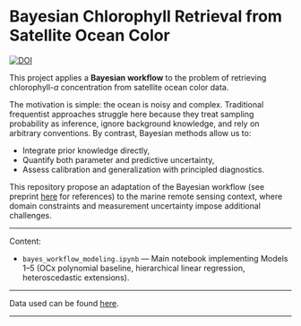 # Bayesian Chlorophyll Retrieval from Satellite Ocean Color

[![DOI](https://zenodo.org/badge/1045185599.svg)](https://doi.org/10.5281/zenodo.17049035)

This project applies a **Bayesian workflow** to the problem of retrieving chlorophyll-*a* concentration from satellite ocean color data.  

The motivation is simple: the ocean is noisy and complex. Traditional frequentist approaches struggle here because they treat sampling probability as inference, ignore background knowledge, and rely on arbitrary conventions. By contrast, Bayesian methods allow us to:  

- Integrate prior knowledge directly,  
- Quantify both parameter and predictive uncertainty,  
- Assess calibration and generalization with principled diagnostics.  

This repository propose an adaptation of the Bayesian workflow (see preprint [here](https://doi.org/10.31223/X54J1J) for references) to the marine remote sensing context, where domain constraints and measurement uncertainty impose additional challenges.

---
Content:

- `bayes_workflow_modeling.ipynb` — Main notebook implementing Models 1–5 (OCx polynomial baseline, hierarchical linear regression, heteroscedastic extensions).

---

Data used can be found [here](https://doi.org/10.5281/zenodo.16951518). 

---

